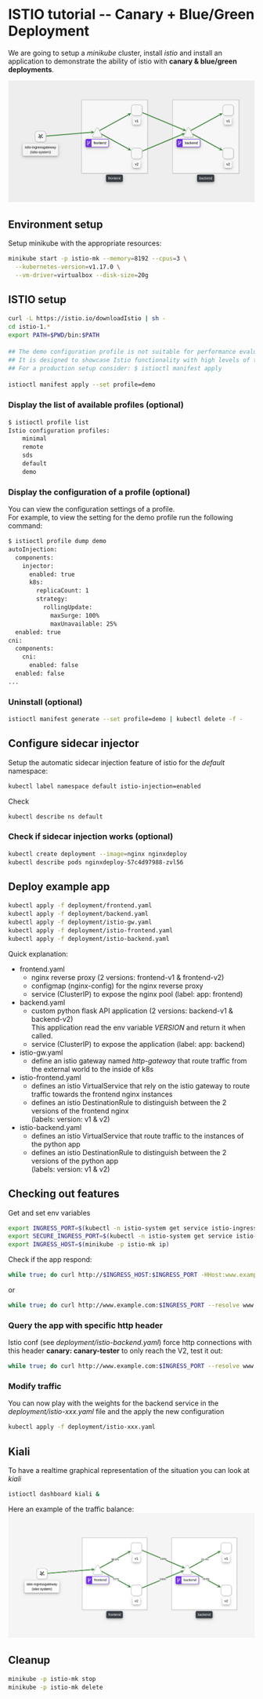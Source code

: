 # ISTIO tutorial -- Canary + Blue/Green Deployment
We are going to setup a *minikube* cluster, install *istio* and install an application to demonstrate the ability of istio with **canary & blue/green deployments**.  


![Setup schema](img/istio-app-schema.png?raw=true "Schema")


## Environment setup
Setup minikube with the appropriate resources:
```bash
minikube start -p istio-mk --memory=8192 --cpus=3 \
  --kubernetes-version=v1.17.0 \
  --vm-driver=virtualbox --disk-size=20g
```

## ISTIO setup
```bash
curl -L https://istio.io/downloadIstio | sh -
cd istio-1.*
export PATH=$PWD/bin:$PATH

## The demo configuration profile is not suitable for performance evaluation. 
## It is designed to showcase Istio functionality with high levels of tracing and access logging
## For a production setup consider: $ istioctl manifest apply

istioctl manifest apply --set profile=demo
```
### Display the list of available profiles (optional)
```bash
$ istioctl profile list
Istio configuration profiles:
    minimal
    remote
    sds
    default
    demo
```
### Display the configuration of a profile (optional)
You can view the configuration settings of a profile.  
For example, to view the setting for the demo profile run the following command:
```bash
$ istioctl profile dump demo
autoInjection:
  components:
    injector:
      enabled: true
      k8s:
        replicaCount: 1
        strategy:
          rollingUpdate:
            maxSurge: 100%
            maxUnavailable: 25%
  enabled: true
cni:
  components:
    cni:
      enabled: false
  enabled: false
...
```

### Uninstall (optional)
```bash
istioctl manifest generate --set profile=demo | kubectl delete -f -
```

## Configure sidecar injector 
Setup the automatic sidecar injection feature of istio for the *default* namespace:  
```bash
kubectl label namespace default istio-injection=enabled
```
Check
```bash
kubectl describe ns default
```
### Check if sidecar injection works (optional)
```bash
kubectl create deployment --image=nginx nginxdeploy
kubectl describe pods nginxdeploy-57c4d97988-zvl56
```

## Deploy example app
```bash
kubectl apply -f deployment/frontend.yaml
kubectl apply -f deployment/backend.yaml
kubectl apply -f deployment/istio-gw.yaml
kubectl apply -f deployment/istio-frontend.yaml
kubectl apply -f deployment/istio-backend.yaml
```
Quick explanation:  
* frontend.yaml
  * nginx reverse proxy (2 versions: frontend-v1 & frontend-v2)
  * configmap (nginx-config) for the nginx reverse proxy
  * service (ClusterIP) to expose the nginx pool (label: app: frontend)
* backend.yaml
  * custom python flask API application (2 versions: backend-v1 & backend-v2)  
    This application read the env variable *VERSION* and return it when called.
  * service (ClusterIP) to expose the application (label: app: backend)
* istio-gw.yaml
  * define an istio gateway named *http-gateway* that route traffic from the external world to the inside of k8s
* istio-frontend.yaml
  * defines an istio VirtualService that rely on the istio gateway to route traffic towards the frontend nginx instances
  * defines an istio DestinationRule to distinguish between the 2 versions of the frontend nginx  
    (labels: version: v1 & v2)
* istio-backend.yaml
  * defines an istio VirtualService that route traffic to the instances of the python app
  * defines an istio DestinationRule to distinguish between the 2 versions of the python app  
    (labels: version: v1 & v2)
## Checking out features
Get and set env variables
```bash
export INGRESS_PORT=$(kubectl -n istio-system get service istio-ingressgateway -o jsonpath='{.spec.ports[?(@.name=="http2")].nodePort}')
export SECURE_INGRESS_PORT=$(kubectl -n istio-system get service istio-ingressgateway -o jsonpath='{.spec.ports[?(@.name=="https")].nodePort}')
export INGRESS_HOST=$(minikube -p istio-mk ip)
```
Check if the app respond:
```bash
while true; do curl http://$INGRESS_HOST:$INGRESS_PORT -HHost:www.example.com; sleep .2;done
```
or
```bash
while true; do curl http://www.example.com:$INGRESS_PORT --resolve www.example.com:$INGRESS_PORT:$INGRESS_HOST -HHost:www.example.com; sleep .2;done
```
### Query the app with specific http header
Istio conf (see *deployment/istio-backend.yaml*) force http connections with this header **canary: canary-tester** to only reach the V2, test it out:
```bash
while true; do curl http://www.example.com:$INGRESS_PORT --resolve www.example.com:$INGRESS_PORT:$INGRESS_HOST -HHost:www.example.com -H "canary: canary-tester"; sleep .2;done
```

### Modify traffic
You can now play with the weights for the backend service in the *deployment/istio-xxx.yaml* file and the apply the new configuration
```bash
kubectl apply -f deployment/istio-xxx.yaml
```

## Kiali
To have a realtime graphical representation of the situation you can look at *kiali*
```bash
istioctl dashboard kiali &
```
Here an example of the traffic balance:
![Kiali View](img/istio-traffic-shaping.png?raw=true "Kiali View")

## Cleanup 
```bash
minikube -p istio-mk stop
minikube -p istio-mk delete
```

